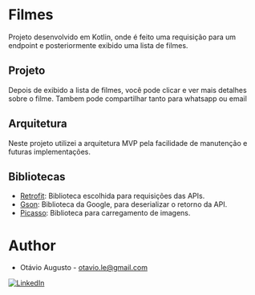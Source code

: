 # Filmes
Projeto desenvolvido em Kotlin, onde é feito uma requisição para um endpoint e posteriormente exibido uma lista de filmes.

## Projeto
Depois de exibido a lista de filmes, você pode clicar e ver mais detalhes sobre o filme. Tambem pode compartilhar tanto para whatsapp ou email

## Arquitetura
Neste projeto utilizei a arquitetura MVP pela facilidade de manutenção e futuras implementações.

## Bibliotecas
- [Retrofit](https://square.github.io/retrofit/): Biblioteca escolhida para requisições das APIs.
- [Gson](https://github.com/google/gson): Biblioteca da Google, para deserializar o retorno da API.
- [Picasso](http://square.github.io/picasso/): Biblioteca para carregamento de imagens.


# Author
- Otávio Augusto - otavio.le@gmail.com </br>
 
[![LinkedIn](https://img.shields.io/badge/LinkedIn-Otávio%20Augusto-blue.svg)](https://www.linkedin.com/in/otavio-augusto-776861116/)